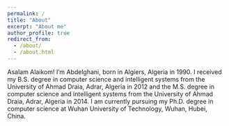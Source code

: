 ```yaml
---
permalink: /
title: "About"
excerpt: "About me"
author_profile: true
redirect_from: 
  - /about/
  - /about.html
---
```


Asalam Alaikom! I’m Abdelghani, born in Algiers, Algeria in 1990. I received my B.S. degree in computer science and intelligent systems from the University of Ahmad Draia, Adrar, Algeria in 2012 and the M.S. degree in computer science and intelligent systems from the University of Ahmad Draia, Adrar, Algeria in 2014. I am currently pursuing my Ph.D. degree in computer science at Wuhan University of Technology, Wuhan, Hubei, China.